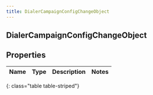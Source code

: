 ```yaml
---
title: DialerCampaignConfigChangeObject
---
```

## DialerCampaignConfigChangeObject

## Properties

|Name | Type | Description | Notes|
|------------ | ------------- | ------------- | -------------|
{: class="table table-striped"}


